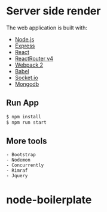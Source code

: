 # Server side render

The web application is built with:
- [Node.js](https://nodejs.org/en/)
- [Express](http://expressjs.com/)
- [React](https://facebook.github.io/react/)
- [ReactRouter v4](https://reacttraining.com/react-router/web/guides/philosophy)
- [Webpack 2](https://webpack.js.org/)
- [Babel](https://babeljs.io/)
- [Socket.io](https://socket.io/)
- [Mongodb](https://www.mongodb.com)

## Run App

```sh
$ npm install
$ npm run start
```

## More tools

	- Bootstrap
	- Nodemon
	- Concurrently
	- Rimraf
	- Jquery
# node-boilerplate
